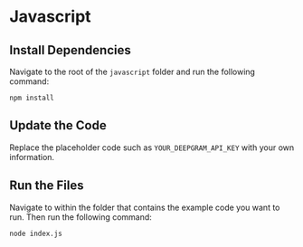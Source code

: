 # Javascript

## Install Dependencies

Navigate to the root of the `javascript` folder and run the following command:

```
npm install
```

## Update the Code

Replace the placeholder code such as `YOUR_DEEPGRAM_API_KEY` with your own information.

## Run the Files

Navigate to within the folder that contains the example code you want to run. Then run the following command:

```
node index.js
```
